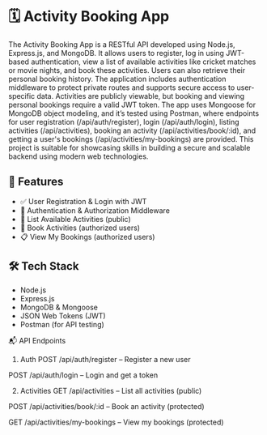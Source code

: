 # 🗓️ Activity Booking App
The Activity Booking App is a RESTful API developed using Node.js, Express.js, and MongoDB. It allows users to register, log in using JWT-based authentication, view a list of available activities like cricket matches or movie nights, and book these activities. Users can also retrieve their personal booking history. The application includes authentication middleware to protect private routes and supports secure access to user-specific data. Activities are publicly viewable, but booking and viewing personal bookings require a valid JWT token. The app uses Mongoose for MongoDB object modeling, and it’s tested using Postman, where endpoints for user registration (/api/auth/register), login (/api/auth/login), listing activities (/api/activities), booking an activity (/api/activities/book/:id), and getting a user's bookings (/api/activities/my-bookings) are provided. This project is suitable for showcasing skills in building a secure and scalable backend using modern web technologies.
## 🚀 Features
- ✅ User Registration & Login with JWT
- 🔐 Authentication & Authorization Middleware
- 🎯 List Available Activities (public)
- 📝 Book Activities (authorized users)
- 📋 View My Bookings (authorized users)

## 🛠️ Tech Stack
- Node.js
- Express.js
- MongoDB & Mongoose
- JSON Web Tokens (JWT)
- Postman (for API testing)

  
📬 API Endpoints
1. Auth
POST /api/auth/register – Register a new user

POST /api/auth/login – Login and get a token

2. Activities
GET /api/activities – List all activities (public)

POST /api/activities/book/:id – Book an activity (protected)

GET /api/activities/my-bookings – View my bookings (protected)
